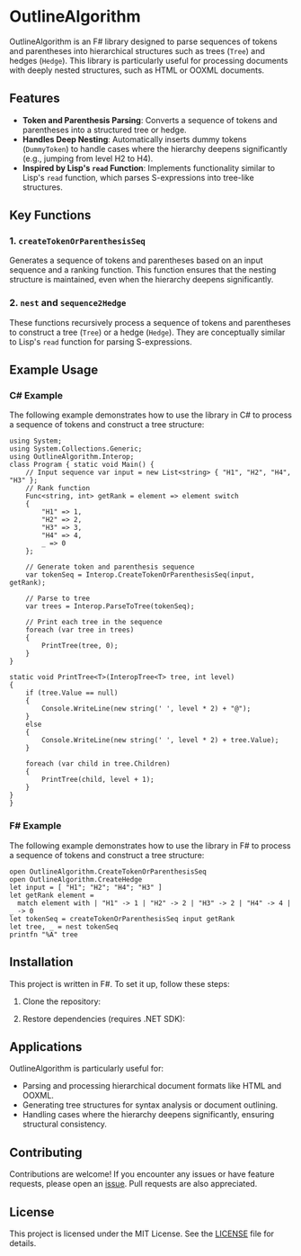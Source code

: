 # OutlineAlgorithm

OutlineAlgorithm is an F# library designed to parse sequences of tokens and parentheses into hierarchical structures such as trees (`Tree`) and hedges (`Hedge`). This library is particularly useful for processing documents with deeply nested structures, such as HTML or OOXML documents.

## Features

- **Token and Parenthesis Parsing**: Converts a sequence of tokens and parentheses into a structured tree or hedge.
- **Handles Deep Nesting**: Automatically inserts dummy tokens (`DummyToken`) to handle cases where the hierarchy deepens significantly (e.g., jumping from level H2 to H4).
- **Inspired by Lisp's `read` Function**: Implements functionality similar to Lisp's `read` function, which parses S-expressions into tree-like structures.

## Key Functions

### 1. `createTokenOrParenthesisSeq`
Generates a sequence of tokens and parentheses based on an input sequence and a ranking function. This function ensures that the nesting structure is maintained, even when the hierarchy deepens significantly.

### 2. `nest` and `sequence2Hedge`
These functions recursively process a sequence of tokens and parentheses to construct a tree (`Tree`) or a hedge (`Hedge`). They are conceptually similar to Lisp's `read` function for parsing S-expressions.

## Example Usage

### C# Example

The following example demonstrates how to use the library in C# to process a sequence of tokens and construct a tree structure:


~~~
using System;
using System.Collections.Generic;
using OutlineAlgorithm.Interop;
class Program { static void Main() {
    // Input sequence var input = new List<string> { "H1", "H2", "H4", "H3" };
    // Rank function
    Func<string, int> getRank = element => element switch
    {
        "H1" => 1,
        "H2" => 2,
        "H3" => 3,
        "H4" => 4,
        _ => 0
    };

    // Generate token and parenthesis sequence
    var tokenSeq = Interop.CreateTokenOrParenthesisSeq(input, getRank);

    // Parse to tree
    var trees = Interop.ParseToTree(tokenSeq);

    // Print each tree in the sequence
    foreach (var tree in trees)
    {
        PrintTree(tree, 0);
    }
}

static void PrintTree<T>(InteropTree<T> tree, int level)
{
    if (tree.Value == null)
    {
        Console.WriteLine(new string(' ', level * 2) + "@");
    }
    else
    {
        Console.WriteLine(new string(' ', level * 2) + tree.Value);
    }

    foreach (var child in tree.Children)
    {
        PrintTree(child, level + 1);
    }
}
}
~~~
### F# Example

The following example demonstrates how to use the library in F# to process a sequence of tokens and construct a tree structure:
~~~
open OutlineAlgorithm.CreateTokenOrParenthesisSeq
open OutlineAlgorithm.CreateHedge
let input = [ "H1"; "H2"; "H4"; "H3" ]
let getRank element =
  match element with | "H1" -> 1 | "H2" -> 2 | "H3" -> 2 | "H4" -> 4 | _ -> 0
let tokenSeq = createTokenOrParenthesisSeq input getRank
let tree, _ = nest tokenSeq
printfn "%A" tree
~~~


## Installation

This project is written in F#. To set it up, follow these steps:

1. Clone the repository:

2. Restore dependencies (requires .NET SDK):


## Applications

OutlineAlgorithm is particularly useful for:
- Parsing and processing hierarchical document formats like HTML and OOXML.
- Generating tree structures for syntax analysis or document outlining.
- Handling cases where the hierarchy deepens significantly, ensuring structural consistency.

## Contributing

Contributions are welcome! If you encounter any issues or have feature requests, please open an [issue](https://github.com/your-username/OutlineAlgorithm/issues). Pull requests are also appreciated.

## License

This project is licensed under the MIT License. See the [LICENSE](LICENSE) file for details.
